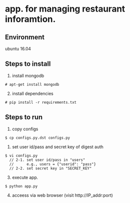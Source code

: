 # app. for managing restaurant inforamtion.

## Environment
  ubuntu 16.04

## Steps to install
1. install mongodb
  ```shell
  # apt-get install mongodb
  ```

2. install dependencies
  ```shell
  # pip install -r requirements.txt
  ```

## Steps to run

1. copy configs
  ```shell
  $ cp configs.py.dst configs.py
  ```
1. set user id/pass and secret key of digest auth
  ```shell
  $ vi configs.py
    // 2-1. set user id/pass in "users"
    //      e.g., users = {"userid": "pass"}
    // 2-2. set secret key in "SECRET_KEY"
  ```
3. execute app.
  ```shell
  $ python app.py
  ```
4. acceess via web browser (visit http://IP_addr:port)
